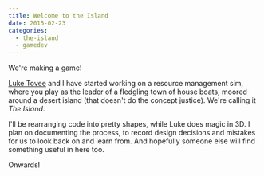 ```yaml
---
title: Welcome to the Island
date: 2015-02-23
categories:
  - the-island
  - gamedev
---
```


We're making a game!

[Luke Tovee](http://www.luketovee.com/) and I have started working on a resource
management sim, where you play as the leader of a fledgling town of house boats,
moored around a desert island (that doesn't do the concept justice). We're
calling it _The Island_.

I'll be rearranging code into pretty shapes, while Luke does magic in 3D. I plan
on documenting the process, to record design decisions and mistakes for us to
look back on and learn from. And hopefully someone else will find something
useful in here too.

Onwards!

